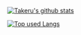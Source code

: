 <!-- リポジトリステータス -->
[![Takeru's github stats](https://github-readme-stats.vercel.app/api?username=aken-dev&hide=contribs&count_private=true&show_icons=true&theme=tokyonight)](https://github.com/aken-dev/)

<!-- ソースコード統計 -->
[![Top used Langs](https://github-readme-stats.vercel.app/api/top-langs/?username=aken-dev&layout=compact&theme=tokyonight)](https://github.com/aken-dev/)